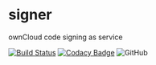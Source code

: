 # signer
ownCloud code signing as service

[![Build Status](https://cloud.drone.io/api/badges/patrickjahns/signer/status.svg)](https://cloud.drone.io/patrickjahns/signer)
[![Codacy Badge](https://api.codacy.com/project/badge/Grade/063e7c60fc9f4e12a1a9e1db1166b3d2)](https://app.codacy.com/app/patrickjahns/signer?utm_source=github.com&utm_medium=referral&utm_content=patrickjahns/signer&utm_campaign=Badge_Grade_Dashboard)
![GitHub](https://img.shields.io/github/license/patrickjahns/signer.svg)